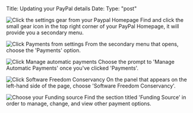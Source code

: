 Title: Updating your PayPal details
Date:
Type: "post"

![Click the settings gear from your Paypal Homepage](/images/docs/paypal/paypal-update-1.png)
Find  and click the small gear icon in the top right corner of your PayPal Homepage, it will provide you a secondary menu. 

![Click Payments from settings](/images/docs/paypal/paypal-update-2.png)
From the secondary menu that opens, choose the 'Payments' option. 

![Click Manage automatic payments](/images/docs/paypal/paypal-update-3.png)
Choose the prompt to 'Manage Automatic Payments' once you've clicked 'Payments'. 

![Click Software Freedom Conservancy](/images/docs/paypal/paypal-update-4.png)
On the panel that appears on the left-hand side of the page, choose 'Software Freedom Conservancy'.

![Choose your Funding source](/images/docs/paypal/paypal-update-5.png)
Find the section titled 'Funding Source' in order to manage, change, and view other payment options. 
